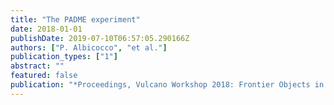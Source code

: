 ```yaml
---
title: "The PADME experiment"
date: 2018-01-01
publishDate: 2019-07-10T06:57:05.290166Z
authors: ["P. Albicocco", "et al."]
publication_types: ["1"]
abstract: ""
featured: false
publication: "*Proceedings, Vulcano Workshop 2018: Frontier Objects in Astrophysics and Particle Physics: Vulcano Island, Sicily, Italy, May 20-26, 2018*"
---
```


